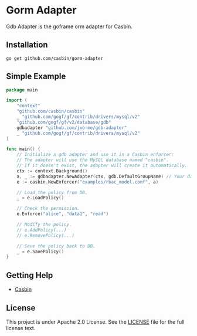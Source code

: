 Gorm Adapter
====

Gdb Adapter is the goframe orm adapter for Casbin.

## Installation

    go get github.com/casbin/gorm-adapter

## Simple Example

```go
package main

import (
	"context"
	"github.com/casbin/casbin"
	_ "github.com/gogf/gf/contrib/drivers/mysql/v2"
	"github.com/gogf/gf/v2/database/gdb"
	gdbadapter "github.com/jxo-me/gdb-adapter"
	_ "github.com/gogf/gf/contrib/drivers/mysql/v2"
)

func main() {
	// Initialize a gdb adapter and use it in a Casbin enforcer:
	// The adapter will use the MySQL database named "casbin".
	// If it doesn't exist, the adapter will create it automatically.
	ctx := context.Background()
	a, _ := gdbadapter.NewAdapter(ctx, gdb.DefaultGroupName) // Your driver and data source.
	e := casbin.NewEnforcer("examples/rbac_model.conf", a)

	// Load the policy from DB.
	_ = e.LoadPolicy()

	// Check the permission.
	e.Enforce("alice", "data1", "read")

	// Modify the policy.
	// e.AddPolicy(...)
	// e.RemovePolicy(...)

	// Save the policy back to DB.
	_ = e.SavePolicy()
}
```

## Getting Help

- [Casbin](https://github.com/casbin/casbin)

## License

This project is under Apache 2.0 License. See the [LICENSE](LICENSE) file for the full license text.
